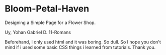 # Bloom-Petal-Haven
Designing a Simple Page for a Flower Shop.

Uy, Yohan Gabriel D.
11-Romans

Beforehand, I only used html and it was boring. So dull. So I hope you don't mind if i used some basic CSS things i learned from tutorials. Thank you.
